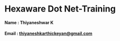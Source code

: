 # Hexaware Dot Net-Training

#### Name : Thiyaneshwar K
#### Email : thiyaneshkarthickeyan@gmail.com

